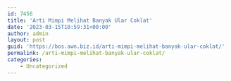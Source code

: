 ```yaml
---
id: 7456
title: 'Arti Mimpi Melihat Banyak Ular Coklat'
date: '2023-03-15T10:59:31+00:00'
author: admin
layout: post
guid: 'https://bos.awn.biz.id/arti-mimpi-melihat-banyak-ular-coklat/'
permalink: /arti-mimpi-melihat-banyak-ular-coklat/
categories:
    - Uncategorized
---
```


